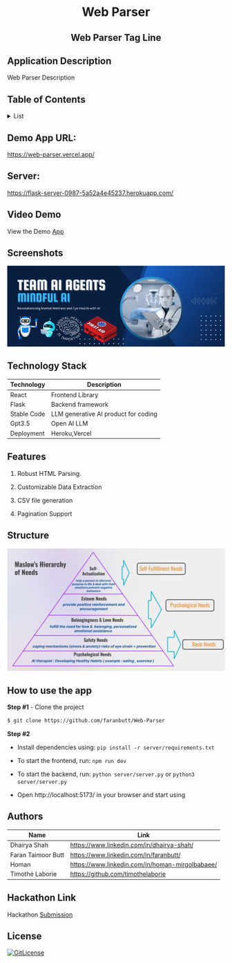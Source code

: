 <!-- PROJECT TITLE -->
  <h1 align="center">Web Parser</h1>
 <h2 2 align="center">
    Web Parser Tag Line
    <br />
    </h2>

## Application Description

Web Parser Description

## Table of Contents

<details>
<summary>List</summary>

- [Application Description](#application-description)
- [Table of Contents](#table-of-contents)
- [Application Deployed](#demo-app-url)
- [Project Demo](#demo)
- [Screenshots](#screenshots)
- [Technology Stack](#technology-stack)
- [Features](#features)
- [Structure](#structure)
- [How to use the app](#how-to-use-the-app)
- [Collaborators](#collaborators)
- [Hackathon Link](#hackathon-link)
- [References](#references)
- [License](#license)

</details>

## Demo App URL:
https://web-parser.vercel.app/

## Server:
https://flask-server-0987-5a52a4e45237.herokuapp.com/


## Video Demo

View the Demo [App](https://storage.googleapis.com/lablab-video-submissions/cll22l3qb000035748kv3v7h3/raw/submission-video-x-cll22l3qb000035748kv3v7h3-cllgmqdy2008b356vut6869wr_c4615z9.mp4)

## Screenshots
![y1](https://github.com/faranbutt/Eye-blinking-classifier/blob/main/Blue%20Modern%20Medical%20Facebook%20fundraiser%20cover%20photo.png)

## Technology Stack

| Technology       | Description                                   |
| ---------------- | --------------------------------------------- |
| React      | Frontend Library                             |
| Flask           | Backend framework                             |
| Stable Code         | LLM generative AI product for coding                          |
| Gpt3.5    | Open AI LLM                             |
| Deployment       | Heroku,Vercel                                 |

## Features

1. Robust HTML Parsing.

2. Customizable Data Extraction

3. CSV file generation

4. Pagination Support

## Structure

![y2](https://github.com/faranbutt/Eye-blinking-classifier/blob/main/1.jpg)


## How to use the app

**Step #1** - Clone the project

```bash
$ git clone https://github.com/faranbutt/Web-Parser
```

**Step #2**

- Install dependencies using: `pip install -r server/requirements.txt`

- To start the frontend, run: `npm run dev`

- To start the backend, run: `python server/server.py` or `python3 server/server.py`

- Open  http://localhost:5173/ in your browser and start using



## Authors

| Name            | Link                                   |
| --------------- | -------------------------------------- |
| Dhairya Shah | https://www.linkedin.com/in/dhairya-shah/ |
| Faran Taimoor Butt | https://www.linkedin.com/in/faranbutt/ |
| Homan | https://www.linkedin.com/in/homan-mirgolbabaee/ |
| Timothé Laborie  | https://github.com/timothelaborie|

## Hackathon Link

Hackathon [Submission](https://lablab.ai/event/stablecode-24-hours-hackathon/visioneers)

## License

[![GitLicense](https://img.shields.io/badge/License-MIT-lime.svg)](https://github.com/sandramsc/CultiVate/blob/master/LICENSE.md)


